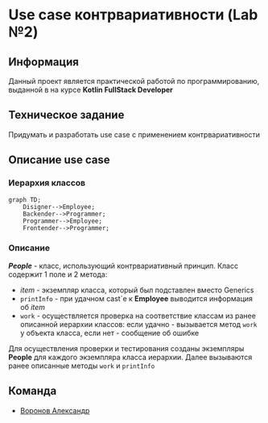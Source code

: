 # Use case контрвариативности (Lab №2)

## Информация
Данный проект является практической работой по программированию, выданной в на курсе **Kotlin FullStack Developer**

## Техническое задание

Придумать и разработать use case с применением контрвариативности

## Описание use case

### Иерархия классов

```mermaid
graph TD;
    Disigner-->Employee;
    Backender-->Programmer;
    Programmer-->Employee;
    Frontender-->Programmer;
```
### Описание

***People*** - класс, использующий контрвариативный принцип.
Класс содержит 1 поле и 2 метода:
- *item* - экземпляр класса, который был подставлен вместо Generics
- `printInfo` - при удачном cast`е к **Employee** выводится информация об *item*
- `work` - осуществляется проверка на соответствие классам из ранее описанной иерархии классов: если удачно - вызывается метод `work` у объекта класса, если нет - сообщение об ошибке

Для осуществления проверки и тестирования созданы экземпляры **People** для каждого экземпляра класса иерархии. Далее вызываются ранее описанные методы `work` и `printInfo`

## Команда
- [Воронов Александр](https://github.com/sanai1)
